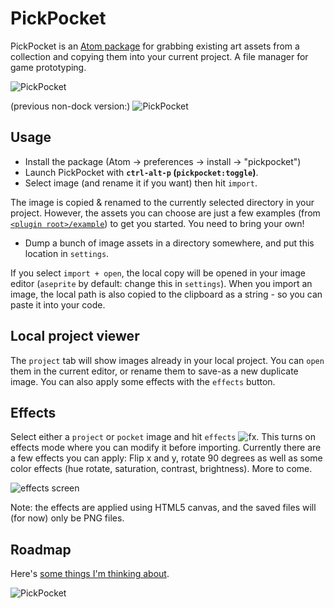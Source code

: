 # PickPocket

PickPocket is an [Atom package](https://atom.io/packages/pickpocket) for grabbing existing art assets from a collection and copying them into your current project. A file manager for game prototyping.

![PickPocket](https://user-images.githubusercontent.com/129330/46024384-afbf5b80-c0b4-11e8-964d-14d410cc9159.png)

(previous non-dock version:)
![PickPocket](https://cloud.githubusercontent.com/assets/129330/17072386/ca12ef8e-5035-11e6-8626-19ccd95f3266.gif)

## Usage

* Install the package (Atom -> preferences -> install -> "pickpocket")
* Launch PickPocket with **`ctrl-alt-p` (`pickpocket:toggle`)**.
* Select image (and rename it if you want) then hit `import`.

The image is copied & renamed to the currently selected directory in your project. However, the assets you can choose are just a few examples (from [`<plugin root>/example`](https://github.com/mrspeaker/pickpocket/tree/master/example)) to get you started. You need to bring your own!

* Dump a bunch of image assets in a directory somewhere, and put this location in `settings`.

If you select `import + open`, the local copy will be opened in your image editor (`aseprite` by default: change this in `settings`). When you import an image, the local path is also copied to the clipboard as a string - so you can paste it into your code.

## Local project viewer

The `project` tab will show images already in your local project. You can `open` them in the current editor, or rename them to save-as a new duplicate image. You can also apply some effects with the `effects` button.

## Effects

Select either a `project` or `pocket` image and hit `effects` ![fx](https://cloud.githubusercontent.com/assets/129330/23103327/c67b95ee-f687-11e6-8fd7-3de171d18687.png). This turns on effects mode where you can modify it before importing.
Currently there are a few effects you can apply: Flip x and y, rotate 90 degrees as well as some color effects (hue rotate, saturation, contrast, brightness). More to come.

![effects screen](https://cloud.githubusercontent.com/assets/129330/23129662/88ba08e2-f751-11e6-95c1-11e569f98264.png)

Note: the effects are applied using HTML5 canvas, and the saved files will (for now) only be PNG files.

## Roadmap

Here's [some things I'm thinking about](https://github.com/mrspeaker/pickpocket/issues/3).

![PickPocket](https://cloud.githubusercontent.com/assets/129330/17072516/e57a0e00-5036-11e6-9293-493de4d643b1.png)
